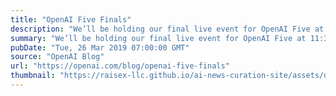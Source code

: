 ```yaml
---
title: "OpenAI Five Finals"
description: "We’ll be holding our final live event for OpenAI Five at 11:30am PT on April 13."
summary: "We’ll be holding our final live event for OpenAI Five at 11:30am PT on April 13."
pubDate: "Tue, 26 Mar 2019 07:00:00 GMT"
source: "OpenAI Blog"
url: "https://openai.com/blog/openai-five-finals"
thumbnail: "https://raisex-llc.github.io/ai-news-curation-site/assets/openai_logo.png"
---
```


